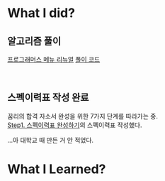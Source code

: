 # What I did?

## 알고리즘 풀이

[프로그래머스 메뉴 리뉴얼](https://school.programmers.co.kr/learn/courses/30/lessons/72411)
[풀이 코드](https://github.com/lemam/Algo/blob/508df9998f66ce54b118defd286192267635a55e/Java/src/Programmers/Pro_%EB%A9%94%EB%89%B4_%EB%A6%AC%EB%89%B4%EC%96%BC.java)

<br/>

## 스펙이력표 작성 완료

꿈리의 합격 자소서 완성을 위한 7가지 단계를 따라가는 중.  
[Step1. 스펙이력표 완성하기](https://m.blog.naver.com/PostView.naver?blogId=flipstory4u&logNo=221479345476&fromRecommendationType=category&targetRecommendationDetailCode=1000)의 스펙이력표 작성했다.

...아 대학교 때 만든 거 안 적었다.

# What I Learned?
